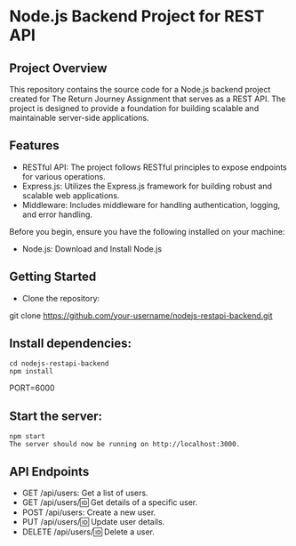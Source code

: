 # Node.js Backend Project for REST API

## Project Overview
This repository contains the source code for a Node.js backend project created for The Return Journey Assignment that serves as a REST API. The project is designed to provide a foundation for building scalable and maintainable server-side applications.

## Features
- RESTful API: The project follows RESTful principles to expose endpoints for various operations.
- Express.js: Utilizes the Express.js framework for building robust and scalable web applications.
- Middleware: Includes middleware for handling authentication, logging, and error handling.

Before you begin, ensure you have the following installed on your machine:

- Node.js: Download and Install Node.js

## Getting Started
- Clone the repository:


git clone https://github.com/your-username/nodejs-restapi-backend.git

## Install dependencies:

```
cd nodejs-restapi-backend
npm install
```
PORT=6000

## Start the server:

```
npm start
The server should now be running on http://localhost:3000.
```

## API Endpoints
- GET /api/users: Get a list of users.
- GET /api/users/:id: Get details of a specific user.
- POST /api/users: Create a new user.
- PUT /api/users/:id: Update user details.
- DELETE /api/users/:id: Delete a user.
